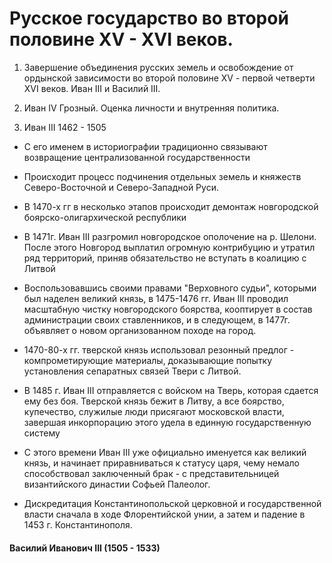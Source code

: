 # Русское государство во второй половине XV - XVI веков.

1. Завершение объединения русских земель и освобождение от ордынской зависимости во второй половине XV - первой четверти XVI веков. Иван III и Василий III.

2. Иван IV Грозный. Оценка личности и внутренняя политика.

3. Иван III 1462 - 1505

- С его именем в историографии традиционно связывают возвращение централизованной государственности

- Происходит процесс подчинения отдельных земель и княжеств Северо-Восточной и Северо-Западной Руси.

- В 1470-х гг в несколько этапов происходит демонтаж новгородской боярско-олигархической республики

- В 1471г. Иван III разгромил новгородское ополочение на р. Шелони. После этого Новгород выплатил огромную контрибуцию и утратил ряд территорий, приняв обязательство не вступать в коалицию с Литвой

- Воспользовавшись своими правами "Верховного судьи", которыми был наделен великий князь, в 1475-1476 гг. Иван III проводил масштабную чистку новгородского боярства, кооптирует в состав администрации своих ставленников, и в следующем, в 1477г. объявляет о новом организованном походе на город.

- 1470-80-х гг. тверской князь использовал резонный предлог - компрометирующие материалы, доказывающие попытку установления сепаратных связей Твери с Литвой.

- В 1485 г. Иван III отправляется с войском на Тверь, которая сдается ему без боя. Тверской князь бежит в Литву, а все боярство, купечество, служилые люди присягают московской власти, завершая инкорпорацию этого удела в единную государственную систему

- С этого времени Иван III уже официально именуется как великий князь, и начинает приравниваться к статусу царя, чему немало способствовал заключенный брак - с представительницей византийского династии Софьей Палеолог.

- Дискредитация Константинопольской церковной и государственной власти сначала в ходе Флорентийской унии, а затем и падение в 1453 г. Константинополя.


#### Василий Иванович III (1505 - 1533)